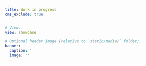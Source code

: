 ```yaml
---
title: Work in progress
cms_exclude: true


# View.
view: showcase

# Optional header image (relative to `static/media/` folder).
banner:
  caption: ''
  image: ''
---
```

